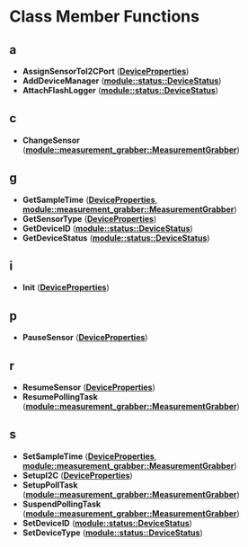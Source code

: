 
# Class Member Functions



## a

* **AssignSensorToI2CPort** ([**DeviceProperties**](classDeviceProperties.md))
* **AddDeviceManager** ([**module::status::DeviceStatus**](classmodule_1_1status_1_1DeviceStatus.md))
* **AttachFlashLogger** ([**module::status::DeviceStatus**](classmodule_1_1status_1_1DeviceStatus.md))


## c

* **ChangeSensor** ([**module::measurement\_grabber::MeasurementGrabber**](classmodule_1_1measurement__grabber_1_1MeasurementGrabber.md))


## g

* **GetSampleTime** ([**DeviceProperties**](classDeviceProperties.md), [**module::measurement\_grabber::MeasurementGrabber**](classmodule_1_1measurement__grabber_1_1MeasurementGrabber.md))
* **GetSensorType** ([**DeviceProperties**](classDeviceProperties.md))
* **GetDeviceID** ([**module::status::DeviceStatus**](classmodule_1_1status_1_1DeviceStatus.md))
* **GetDeviceStatus** ([**module::status::DeviceStatus**](classmodule_1_1status_1_1DeviceStatus.md))


## i

* **Init** ([**DeviceProperties**](classDeviceProperties.md))


## p

* **PauseSensor** ([**DeviceProperties**](classDeviceProperties.md))


## r

* **ResumeSensor** ([**DeviceProperties**](classDeviceProperties.md))
* **ResumePollingTask** ([**module::measurement\_grabber::MeasurementGrabber**](classmodule_1_1measurement__grabber_1_1MeasurementGrabber.md))


## s

* **SetSampleTime** ([**DeviceProperties**](classDeviceProperties.md), [**module::measurement\_grabber::MeasurementGrabber**](classmodule_1_1measurement__grabber_1_1MeasurementGrabber.md))
* **SetupI2C** ([**DeviceProperties**](classDeviceProperties.md))
* **SetupPollTask** ([**module::measurement\_grabber::MeasurementGrabber**](classmodule_1_1measurement__grabber_1_1MeasurementGrabber.md))
* **SuspendPollingTask** ([**module::measurement\_grabber::MeasurementGrabber**](classmodule_1_1measurement__grabber_1_1MeasurementGrabber.md))
* **SetDeviceID** ([**module::status::DeviceStatus**](classmodule_1_1status_1_1DeviceStatus.md))
* **SetDeviceType** ([**module::status::DeviceStatus**](classmodule_1_1status_1_1DeviceStatus.md))




